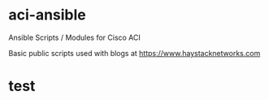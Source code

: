 # aci-ansible
Ansible Scripts / Modules for Cisco ACI

Basic public scripts used with blogs at https://www.haystacknetworks.com
# test
